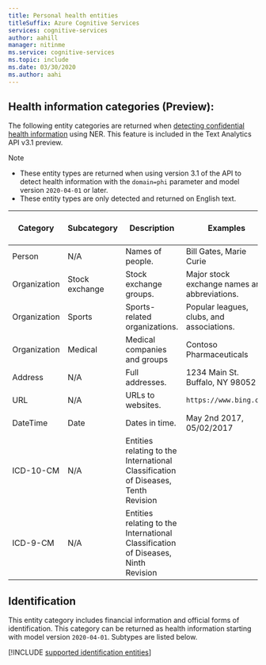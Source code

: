 ```yaml
---
title: Personal health entities 
titleSuffix: Azure Cognitive Services
services: cognitive-services
author: aahill
manager: nitinme
ms.service: cognitive-services
ms.topic: include 
ms.date: 03/30/2020
ms.author: aahi
---
```


## Health information categories (Preview):

The following entity categories are returned when [detecting confidential health information](../../how-tos/text-analytics-how-to-entity-linking.md#named-entity-recognition-versions-and-features) using NER. This feature is included in the Text Analytics API v3.1 preview. 

> [!NOTE]
> * These entity types are returned when using version 3.1 of the API to detect health information with the `domain=phi` parameter and model version `2020-04-01` or later.
> * These entity types are only detected and returned on English text.


| Category | Subcategory | Description | Examples | Starting model version |
|----------|-------------|-------------|----------|------------------------|
| Person   | N/A         | Names of people.        | Bill Gates, Marie Curie | 2020-04-01 |
|Organization | Stock exchange | Stock exchange groups. | Major stock exchange names and abbreviations. | 2020-04-01 |
| Organization | Sports | Sports-related organizations. | Popular leagues, clubs, and associations. | 2020-04-01 | 
|Organization | Medical | Medical companies and groups | Contoso Pharmaceuticals | 2020-04-01 | 
| Address | N/A | Full addresses. | 1234 Main St. Buffalo, NY 98052 | 2020-04-01 |
| URL | N/A | URLs to websites. | `https://www.bing.com` | 2020-04-01 |
| DateTime | Date | Dates in time. | May 2nd 2017, 05/02/2017 | 2020-04-01 |
| ICD-10-CM | N/A | Entities relating to the International Classification of Diseases, Tenth Revision  | | 2020-04-01 |
| ICD-9-CM | N/A | Entities relating to the International Classification of Diseases, Ninth Revision  | | 2020-04-01 |

## Identification

This entity category includes financial information and official forms of identification. This category can be returned as health information starting with model version `2020-04-01`. Subtypes are listed below. 

[!INCLUDE [supported identification entities](./identification-entities.md)]